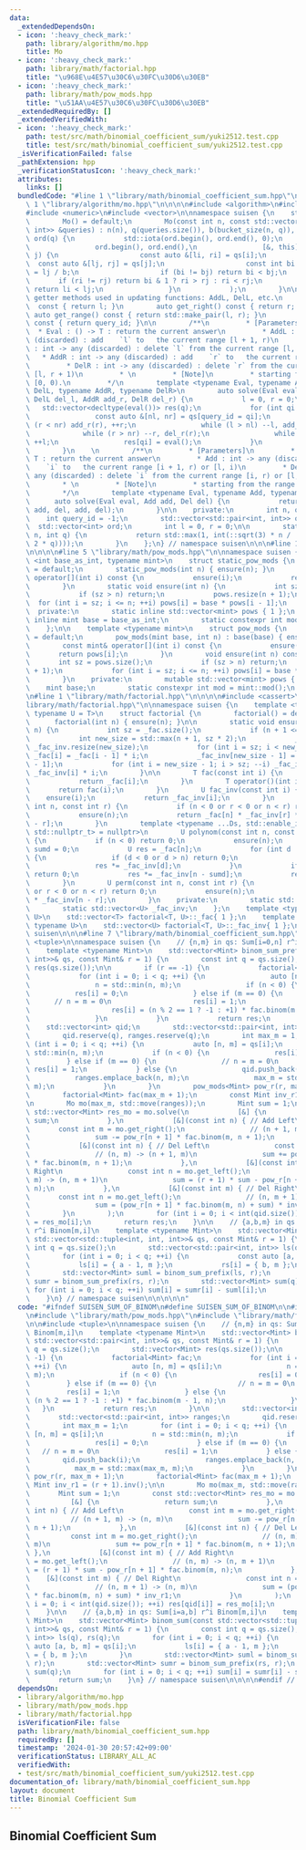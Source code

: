 ```yaml
---
data:
  _extendedDependsOn:
  - icon: ':heavy_check_mark:'
    path: library/algorithm/mo.hpp
    title: Mo
  - icon: ':heavy_check_mark:'
    path: library/math/factorial.hpp
    title: "\u968E\u4E57\u30C6\u30FC\u30D6\u30EB"
  - icon: ':heavy_check_mark:'
    path: library/math/pow_mods.hpp
    title: "\u51AA\u4E57\u30C6\u30FC\u30D6\u30EB"
  _extendedRequiredBy: []
  _extendedVerifiedWith:
  - icon: ':heavy_check_mark:'
    path: test/src/math/binomial_coefficient_sum/yuki2512.test.cpp
    title: test/src/math/binomial_coefficient_sum/yuki2512.test.cpp
  _isVerificationFailed: false
  _pathExtension: hpp
  _verificationStatusIcon: ':heavy_check_mark:'
  attributes:
    links: []
  bundledCode: "#line 1 \"library/math/binomial_coefficient_sum.hpp\"\n\n\n\n#line\
    \ 1 \"library/algorithm/mo.hpp\"\n\n\n\n#include <algorithm>\n#include <cmath>\n\
    #include <numeric>\n#include <vector>\n\nnamespace suisen {\n    struct Mo {\n\
    \        Mo() = default;\n        Mo(const int n, const std::vector<std::pair<int,\
    \ int>> &queries) : n(n), q(queries.size()), b(bucket_size(n, q)), qs(queries),\
    \ ord(q) {\n            std::iota(ord.begin(), ord.end(), 0);\n            std::sort(\n\
    \                ord.begin(), ord.end(),\n                [&, this](int i, int\
    \ j) {\n                    const auto &[li, ri] = qs[i];\n                  \
    \  const auto &[lj, rj] = qs[j];\n                    const int bi = li / b, bj\
    \ = lj / b;\n                    if (bi != bj) return bi < bj;\n             \
    \       if (ri != rj) return bi & 1 ? ri > rj : ri < rj;\n                   \
    \ return li < lj;\n                }\n            );\n        }\n\n        //\
    \ getter methods used in updating functions: AddL, DelL, etc.\n        auto get_left()\
    \  const { return l; }\n        auto get_right() const { return r; }\n       \
    \ auto get_range() const { return std::make_pair(l, r); }\n        auto get_query_id()\
    \ const { return query_id; }\n\n        /**\n         * [Parameters]\n       \
    \  * Eval : () -> T : return the current answer\n         * AddL : int -> any\
    \ (discarded) : add    `l` to   the current range [l + 1, r)\n         * DelL\
    \ : int -> any (discarded) : delete `l` from the current range [l, r)\n      \
    \   * AddR : int -> any (discarded) : add    `r` to   the current range [l, r)\n\
    \         * DelR : int -> any (discarded) : delete `r` from the current range\
    \ [l, r + 1)\n         * \n         * [Note]\n         * starting from the range\
    \ [0, 0).\n         */\n        template <typename Eval, typename AddL, typename\
    \ DelL, typename AddR, typename DelR>\n        auto solve(Eval eval, AddL add_l,\
    \ DelL del_l, AddR add_r, DelR del_r) {\n            l = 0, r = 0;\n         \
    \   std::vector<decltype(eval())> res(q);\n            for (int qi : ord) {\n\
    \                const auto &[nl, nr] = qs[query_id = qi];\n                while\
    \ (r < nr) add_r(r), ++r;\n                while (l > nl) --l, add_l(l);\n   \
    \             while (r > nr) --r, del_r(r);\n                while (l < nl) del_l(l),\
    \ ++l;\n                res[qi] = eval();\n            }\n            return res;\n\
    \        }\n    \n        /**\n         * [Parameters]\n         * Eval : () ->\
    \ T : return the current answer\n         * Add : int -> any (discarded) : add\
    \    `i` to   the current range [i + 1, r) or [l, i)\n         * Del : int ->\
    \ any (discarded) : delete `i` from the current range [i, r) or [l, i + 1)\n \
    \        * \n         * [Note]\n         * starting from the range [0, 0).\n \
    \        */\n        template <typename Eval, typename Add, typename Del>\n  \
    \      auto solve(Eval eval, Add add, Del del) {\n            return solve(eval,\
    \ add, del, add, del);\n        }\n\n    private:\n        int n, q, b;\n    \
    \    int query_id = -1;\n        std::vector<std::pair<int, int>> qs;\n      \
    \  std::vector<int> ord;\n        int l = 0, r = 0;\n\n        static int bucket_size(int\
    \ n, int q) {\n            return std::max(1, int(::sqrt(3) * n / ::sqrt(std::max(1,\
    \ 2 * q))));\n        }\n    };\n} // namespace suisen\n\n\n#line 1 \"library/math/pow_mods.hpp\"\
    \n\n\n\n#line 5 \"library/math/pow_mods.hpp\"\n\nnamespace suisen {\n    template\
    \ <int base_as_int, typename mint>\n    struct static_pow_mods {\n        static_pow_mods()\
    \ = default;\n        static_pow_mods(int n) { ensure(n); }\n        const mint&\
    \ operator[](int i) const {\n            ensure(i);\n            return pows[i];\n\
    \        }\n        static void ensure(int n) {\n            int sz = pows.size();\n\
    \            if (sz > n) return;\n            pows.resize(n + 1);\n          \
    \  for (int i = sz; i <= n; ++i) pows[i] = base * pows[i - 1];\n        }\n  \
    \  private:\n        static inline std::vector<mint> pows { 1 };\n        static\
    \ inline mint base = base_as_int;\n        static constexpr int mod = mint::mod();\n\
    \    };\n\n    template <typename mint>\n    struct pow_mods {\n        pow_mods()\
    \ = default;\n        pow_mods(mint base, int n) : base(base) { ensure(n); }\n\
    \        const mint& operator[](int i) const {\n            ensure(i);\n     \
    \       return pows[i];\n        }\n        void ensure(int n) const {\n     \
    \       int sz = pows.size();\n            if (sz > n) return;\n            pows.resize(n\
    \ + 1);\n            for (int i = sz; i <= n; ++i) pows[i] = base * pows[i - 1];\n\
    \        }\n    private:\n        mutable std::vector<mint> pows { 1 };\n    \
    \    mint base;\n        static constexpr int mod = mint::mod();\n    };\n}\n\n\
    \n#line 1 \"library/math/factorial.hpp\"\n\n\n\n#include <cassert>\n#line 6 \"\
    library/math/factorial.hpp\"\n\nnamespace suisen {\n    template <typename T,\
    \ typename U = T>\n    struct factorial {\n        factorial() = default;\n  \
    \      factorial(int n) { ensure(n); }\n\n        static void ensure(const int\
    \ n) {\n            int sz = _fac.size();\n            if (n + 1 <= sz) return;\n\
    \            int new_size = std::max(n + 1, sz * 2);\n            _fac.resize(new_size),\
    \ _fac_inv.resize(new_size);\n            for (int i = sz; i < new_size; ++i)\
    \ _fac[i] = _fac[i - 1] * i;\n            _fac_inv[new_size - 1] = U(1) / _fac[new_size\
    \ - 1];\n            for (int i = new_size - 1; i > sz; --i) _fac_inv[i - 1] =\
    \ _fac_inv[i] * i;\n        }\n\n        T fac(const int i) {\n            ensure(i);\n\
    \            return _fac[i];\n        }\n        T operator()(int i) {\n     \
    \       return fac(i);\n        }\n        U fac_inv(const int i) {\n        \
    \    ensure(i);\n            return _fac_inv[i];\n        }\n        U binom(const\
    \ int n, const int r) {\n            if (n < 0 or r < 0 or n < r) return 0;\n\
    \            ensure(n);\n            return _fac[n] * _fac_inv[r] * _fac_inv[n\
    \ - r];\n        }\n        template <typename ...Ds, std::enable_if_t<std::conjunction_v<std::is_integral<Ds>...>,\
    \ std::nullptr_t> = nullptr>\n        U polynom(const int n, const Ds& ...ds)\
    \ {\n            if (n < 0) return 0;\n            ensure(n);\n            int\
    \ sumd = 0;\n            U res = _fac[n];\n            for (int d : { ds... })\
    \ {\n                if (d < 0 or d > n) return 0;\n                sumd += d;\n\
    \                res *= _fac_inv[d];\n            }\n            if (sumd > n)\
    \ return 0;\n            res *= _fac_inv[n - sumd];\n            return res;\n\
    \        }\n        U perm(const int n, const int r) {\n            if (n < 0\
    \ or r < 0 or n < r) return 0;\n            ensure(n);\n            return _fac[n]\
    \ * _fac_inv[n - r];\n        }\n    private:\n        static std::vector<T> _fac;\n\
    \        static std::vector<U> _fac_inv;\n    };\n    template <typename T, typename\
    \ U>\n    std::vector<T> factorial<T, U>::_fac{ 1 };\n    template <typename T,\
    \ typename U>\n    std::vector<U> factorial<T, U>::_fac_inv{ 1 };\n} // namespace\
    \ suisen\n\n\n#line 7 \"library/math/binomial_coefficient_sum.hpp\"\n\n#include\
    \ <tuple>\n\nnamespace suisen {\n    // {n,m} in qs: Sum[i=0,n] r^i Binom[m,i]\n\
    \    template <typename Mint>\n    std::vector<Mint> binom_sum_prefix(const std::vector<std::pair<int,\
    \ int>>& qs, const Mint& r = 1) {\n        const int q = qs.size();\n        std::vector<Mint>\
    \ res(qs.size());\n\n        if (r == -1) {\n            factorial<Mint> fac;\n\
    \            for (int i = 0; i < q; ++i) {\n                auto [n, m] = qs[i];\n\
    \                n = std::min(n, m);\n                if (n < 0) {\n         \
    \           res[i] = 0;\n                } else if (m == 0) {\n              \
    \      // n = m = 0\n                    res[i] = 1;\n                } else {\n\
    \                    res[i] = (n % 2 == 1 ? -1 : +1) * fac.binom(m - 1, n);\n\
    \                }\n            }\n            return res;\n        }\n\n    \
    \    std::vector<int> qid;\n        std::vector<std::pair<int, int>> ranges;\n\
    \        qid.reserve(q), ranges.reserve(q);\n        int max_m = 1;\n        for\
    \ (int i = 0; i < q; ++i) {\n            auto [n, m] = qs[i];\n            n =\
    \ std::min(n, m);\n            if (n < 0) {\n                res[i] = 0;\n   \
    \         } else if (m == 0) {\n                // n = m = 0\n               \
    \ res[i] = 1;\n            } else {\n                qid.push_back(i);\n     \
    \           ranges.emplace_back(n, m);\n                max_m = std::max(max_m,\
    \ m);\n            }\n        }\n        pow_mods<Mint> pow_r(r, max_m + 1);\n\
    \        factorial<Mint> fac(max_m + 1);\n        const Mint inv_r1 = (r + 1).inv();\n\
    \n        Mo mo(max_m, std::move(ranges));\n        Mint sum = 1;\n        const\
    \ std::vector<Mint> res_mo = mo.solve(\n            [&] {\n                return\
    \ sum;\n            },\n            [&](const int n) { // Add Left\n         \
    \       const int m = mo.get_right();\n                // (n + 1, m) -> (n, m)\n\
    \                sum -= pow_r[n + 1] * fac.binom(m, n + 1);\n            },\n\
    \            [&](const int n) { // Del Left\n                const int m = mo.get_right();\n\
    \                // (n, m) -> (n + 1, m)\n                sum += pow_r[n + 1]\
    \ * fac.binom(m, n + 1);\n            },\n            [&](const int m) { // Add\
    \ Right\n                const int n = mo.get_left();\n                // (n,\
    \ m) -> (n, m + 1)\n                sum = (r + 1) * sum - pow_r[n + 1] * fac.binom(m,\
    \ n);\n            },\n            [&](const int m) { // Del Right\n         \
    \       const int n = mo.get_left();\n                // (n, m + 1) -> (n, m)\n\
    \                sum = (pow_r[n + 1] * fac.binom(m, n) + sum) * inv_r1;\n    \
    \        }\n        );\n        for (int i = 0; i < int(qid.size()); ++i) res[qid[i]]\
    \ = res_mo[i];\n        return res;\n    }\n\n    // {a,b,m} in qs: Sum[i=a,b]\
    \ r^i Binom[m,i]\n    template <typename Mint>\n    std::vector<Mint> binom_sum(const\
    \ std::vector<std::tuple<int, int, int>>& qs, const Mint& r = 1) {\n        const\
    \ int q = qs.size();\n        std::vector<std::pair<int, int>> ls(q), rs(q);\n\
    \        for (int i = 0; i < q; ++i) {\n            const auto [a, b, m] = qs[i];\n\
    \            ls[i] = { a - 1, m };\n            rs[i] = { b, m };\n        }\n\
    \        std::vector<Mint> suml = binom_sum_prefix(ls, r);\n        std::vector<Mint>\
    \ sumr = binom_sum_prefix(rs, r);\n        std::vector<Mint> sum(q);\n       \
    \ for (int i = 0; i < q; ++i) sum[i] = sumr[i] - suml[i];\n        return sum;\n\
    \    }\n} // namespace suisen\n\n\n\n\n"
  code: "#ifndef SUISEN_SUM_OF_BINOM\n#define SUISEN_SUM_OF_BINOM\n\n#include \"library/algorithm/mo.hpp\"\
    \n#include \"library/math/pow_mods.hpp\"\n#include \"library/math/factorial.hpp\"\
    \n\n#include <tuple>\n\nnamespace suisen {\n    // {n,m} in qs: Sum[i=0,n] r^i\
    \ Binom[m,i]\n    template <typename Mint>\n    std::vector<Mint> binom_sum_prefix(const\
    \ std::vector<std::pair<int, int>>& qs, const Mint& r = 1) {\n        const int\
    \ q = qs.size();\n        std::vector<Mint> res(qs.size());\n\n        if (r ==\
    \ -1) {\n            factorial<Mint> fac;\n            for (int i = 0; i < q;\
    \ ++i) {\n                auto [n, m] = qs[i];\n                n = std::min(n,\
    \ m);\n                if (n < 0) {\n                    res[i] = 0;\n       \
    \         } else if (m == 0) {\n                    // n = m = 0\n           \
    \         res[i] = 1;\n                } else {\n                    res[i] =\
    \ (n % 2 == 1 ? -1 : +1) * fac.binom(m - 1, n);\n                }\n         \
    \   }\n            return res;\n        }\n\n        std::vector<int> qid;\n \
    \       std::vector<std::pair<int, int>> ranges;\n        qid.reserve(q), ranges.reserve(q);\n\
    \        int max_m = 1;\n        for (int i = 0; i < q; ++i) {\n            auto\
    \ [n, m] = qs[i];\n            n = std::min(n, m);\n            if (n < 0) {\n\
    \                res[i] = 0;\n            } else if (m == 0) {\n             \
    \   // n = m = 0\n                res[i] = 1;\n            } else {\n        \
    \        qid.push_back(i);\n                ranges.emplace_back(n, m);\n     \
    \           max_m = std::max(max_m, m);\n            }\n        }\n        pow_mods<Mint>\
    \ pow_r(r, max_m + 1);\n        factorial<Mint> fac(max_m + 1);\n        const\
    \ Mint inv_r1 = (r + 1).inv();\n\n        Mo mo(max_m, std::move(ranges));\n \
    \       Mint sum = 1;\n        const std::vector<Mint> res_mo = mo.solve(\n  \
    \          [&] {\n                return sum;\n            },\n            [&](const\
    \ int n) { // Add Left\n                const int m = mo.get_right();\n      \
    \          // (n + 1, m) -> (n, m)\n                sum -= pow_r[n + 1] * fac.binom(m,\
    \ n + 1);\n            },\n            [&](const int n) { // Del Left\n      \
    \          const int m = mo.get_right();\n                // (n, m) -> (n + 1,\
    \ m)\n                sum += pow_r[n + 1] * fac.binom(m, n + 1);\n           \
    \ },\n            [&](const int m) { // Add Right\n                const int n\
    \ = mo.get_left();\n                // (n, m) -> (n, m + 1)\n                sum\
    \ = (r + 1) * sum - pow_r[n + 1] * fac.binom(m, n);\n            },\n        \
    \    [&](const int m) { // Del Right\n                const int n = mo.get_left();\n\
    \                // (n, m + 1) -> (n, m)\n                sum = (pow_r[n + 1]\
    \ * fac.binom(m, n) + sum) * inv_r1;\n            }\n        );\n        for (int\
    \ i = 0; i < int(qid.size()); ++i) res[qid[i]] = res_mo[i];\n        return res;\n\
    \    }\n\n    // {a,b,m} in qs: Sum[i=a,b] r^i Binom[m,i]\n    template <typename\
    \ Mint>\n    std::vector<Mint> binom_sum(const std::vector<std::tuple<int, int,\
    \ int>>& qs, const Mint& r = 1) {\n        const int q = qs.size();\n        std::vector<std::pair<int,\
    \ int>> ls(q), rs(q);\n        for (int i = 0; i < q; ++i) {\n            const\
    \ auto [a, b, m] = qs[i];\n            ls[i] = { a - 1, m };\n            rs[i]\
    \ = { b, m };\n        }\n        std::vector<Mint> suml = binom_sum_prefix(ls,\
    \ r);\n        std::vector<Mint> sumr = binom_sum_prefix(rs, r);\n        std::vector<Mint>\
    \ sum(q);\n        for (int i = 0; i < q; ++i) sum[i] = sumr[i] - suml[i];\n \
    \       return sum;\n    }\n} // namespace suisen\n\n\n\n#endif // SUISEN_SUM_OF_BINOM\n"
  dependsOn:
  - library/algorithm/mo.hpp
  - library/math/pow_mods.hpp
  - library/math/factorial.hpp
  isVerificationFile: false
  path: library/math/binomial_coefficient_sum.hpp
  requiredBy: []
  timestamp: '2024-01-30 20:57:42+09:00'
  verificationStatus: LIBRARY_ALL_AC
  verifiedWith:
  - test/src/math/binomial_coefficient_sum/yuki2512.test.cpp
documentation_of: library/math/binomial_coefficient_sum.hpp
layout: document
title: Binomial Coefficient Sum
---
```

## Binomial Coefficient Sum
